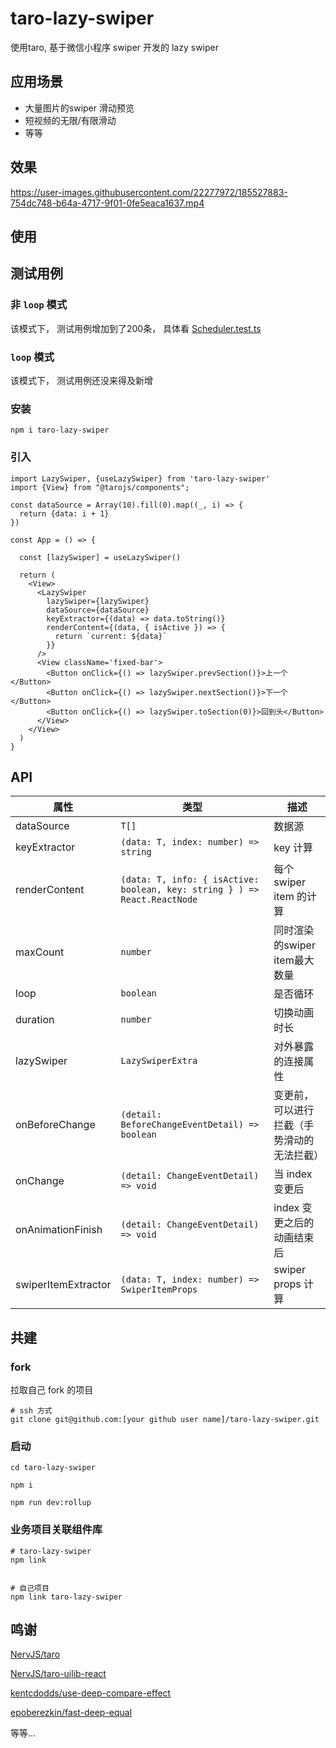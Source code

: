# taro-lazy-swiper
使用taro, 基于微信小程序 swiper 开发的 lazy swiper

## 应用场景
- 大量图片的swiper 滑动预览
- 短视频的无限/有限滑动
- 等等

## 效果

https://user-images.githubusercontent.com/22277972/185527883-754dc748-b64a-4717-9f01-0fe5eaca1637.mp4

## 使用


## 测试用例
### 非 `loop` 模式
该模式下， 测试用例增加到了200条， 具体看 [Scheduler.test.ts](https://github.com/CroatiaParanoia/taro-lazy-swiper/blob/master/test/Scheduler.test.ts)

### `loop` 模式
该模式下， 测试用例还没来得及新增


### 安装
``` shell
npm i taro-lazy-swiper
```
### 引入

```tsx
import LazySwiper, {useLazySwiper} from 'taro-lazy-swiper'
import {View} from "@tarojs/components";

const dataSource = Array(10).fill(0).map((_, i) => {
  return {data: i + 1}
})

const App = () => {

  const [lazySwiper] = useLazySwiper()

  return (
    <View>
      <LazySwiper
        lazySwiper={lazySwiper}
        dataSource={dataSource}
        keyExtractor={(data) => data.toString()}
        renderContent={(data, { isActive }) => {
          return `current: ${data}`
        }}
      />
      <View className='fixed-bar'>
        <Button onClick={() => lazySwiper.prevSection()}>上一个</Button>
        <Button onClick={() => lazySwiper.nextSection()}>下一个</Button>
        <Button onClick={() => lazySwiper.toSection(0)}>回到头</Button>
      </View>
    </View>
  )
}

```


## API

| 属性                | 类型                                                                        | 描述                    |
|-------------------|---------------------------------------------------------------------------|-----------------------|
| dataSource        | `T[]`                                                     | 数据源                   |
| keyExtractor      | `(data: T, index: number) => string`                                                     | key 计算                |
| renderContent     | `(data: T, info: { isActive: boolean, key: string } ) => React.ReactNode` | 每个swiper item 的计算     |
| maxCount          | `number  `                                                                | 同时渲染的swiper item最大数量  |
| loop              | `boolean `                                                                | 是否循环                  |
| duration          | `number`                                                                  | 切换动画时长                |
| lazySwiper        | `LazySwiperExtra`                                                         | 对外暴露的连接属性             |
| onBeforeChange    | `(detail: BeforeChangeEventDetail) => boolean`                            | 变更前，可以进行拦截（手势滑动的无法拦截） |
| onChange          | `(detail: ChangeEventDetail) => void`                                     | 当 index 变更后           |
| onAnimationFinish | `(detail: ChangeEventDetail) => void`                                     | index 变更之后的动画结束后      |
| swiperItemExtractor | `(data: T, index: number) => SwiperItemProps` | swiper props 计算


## 共建

### fork 
拉取自己 fork 的项目
```shell
# ssh 方式
git clone git@github.com:[your github user name]/taro-lazy-swiper.git
```

### 启动
```shell
cd taro-lazy-swiper

npm i 

npm run dev:rollup
```
### 业务项目关联组件库

```shell
# taro-lazy-swiper
npm link


# 自己项目
npm link taro-lazy-swiper
```

## 鸣谢
[NervJS/taro](https://github.com/NervJS/taro)

[NervJS/taro-uilib-react](https://github.com/NervJS/taro-uilib-react)

[kentcdodds/use-deep-compare-effect](https://github.com/kentcdodds/use-deep-compare-effect)

[epoberezkin/fast-deep-equal](https://github.com/epoberezkin/fast-deep-equal)

等等...
